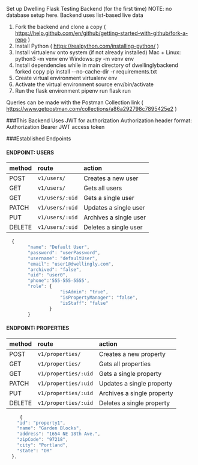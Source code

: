 Set up Dwelling Flask Testing Backend (for the first time)
NOTE: no database setup here. Backend uses list-based live data 

1. Fork the backend and clone a copy ( https://help.github.com/en/github/getting-started-with-github/fork-a-repo )
2. Install Python ( https://realpython.com/installing-python/ )
3. Install virtualenv onto system (if not already installed)
    Mac + Linux: python3 -m venv env
    Windows: py -m venv env
4. Install dependencies while in main directory of dwellinglybackend forked copy
    pip install --no-cache-dir -r requirements.txt
5. Create virtual environment
    virtualenv env 
6. Activate the virtual environment 
    source env/bin/activate
7. Run the flask environment 
    pipenv run flask run 

Queries can be made with the Postman Collection link ( https://www.getpostman.com/collections/a86a292798c7895425e2 )

###This Backend Uses JWT for authorization 
Authorization header format:
Authorization Bearer JWT access token

###Established Endpoints

#### ENDPOINT: USERS

| method | route           | action                 |
| :----- | :-------------- | :--------------------- |
| POST   | `v1/users/`     | Creates a new user     |
| GET    | `v1/users/`     | Gets all users         |
| GET    | `v1/users/:uid` | Gets a single user     |
| PATCH  | `v1/users/:uid` | Updates a single user  |
| PUT    | `v1/users/:uid` | Archives a single user |
| DELETE | `v1/users/:uid` | Deletes a single user  |


```javascript
  {
        "name": "Default User",
        "password": "userPassword",
        "username": "defaultUser",
        "email": "user1@dwellingly.com",
        "archived": "false",
        "uid": "user0",
        "phone":'555-555-5555',
        "role": {
                    "isAdmin": "true",
                    "isPropertyManager": "false",
                    "isStaff": "false"
                }
        }
```

#### ENDPOINT: PROPERTIES

| method | route                | action                     |
| :----- | :------------------- | :------------------------- |
| POST   | `v1/properties/`     | Creates a new property     |
| GET    | `v1/properties/`     | Gets all properties        |
| GET    | `v1/properties/:uid` | Gets a single property     |
| PATCH  | `v1/properties/:uid` | Updates a single property  |
| PUT    | `v1/properties/:uid` | Archives a single property |
| DELETE | `v1/properties/:uid` | Deletes a single property  |


```javascript
     {
    "id": "property1",
    "name": "Garden Blocks",
    "address": "1654 NE 18th Ave.",
    "zipCode": "97218",
    "city": "Portland",
    "state": "OR"
  },
```
